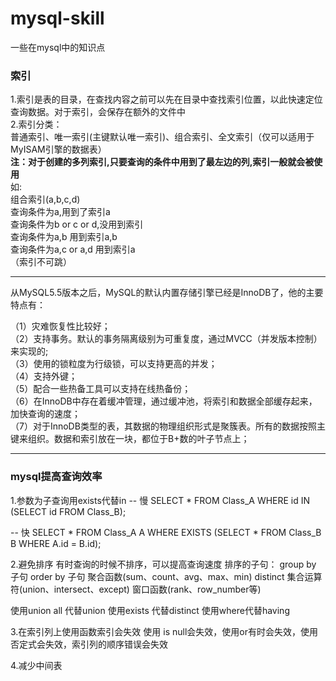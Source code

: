 # mysql-skill
一些在mysql中的知识点
<h3>索引</h3>
1.索引是表的目录，在查找内容之前可以先在目录中查找索引位置，以此快速定位查询数据。对于索引，会保存在额外的文件中<br>
2.索引分类：<br>
普通索引、唯一索引(主键默认唯一索引)、组合索引、全文索引（仅可以适用于MyISAM引擎的数据表） <br>
<b>注：对于创建的多列索引,只要查询的条件中用到了最左边的列,索引一般就会被使用</b><br>
如:<br>
组合索引(a,b,c,d)<br>
查询条件为a,用到了索引a<br>
查询条件为b or c or d,没用到索引<br>
查询条件为a,b 用到索引a,b<br>
查询条件为a,c or a,d 用到索引a<br>
（索引不可跳）<br>
<hr>
从MySQL5.5版本之后，MySQL的默认内置存储引擎已经是InnoDB了，他的主要特点有：<br>

（1）灾难恢复性比较好；<br>
（2）支持事务。默认的事务隔离级别为可重复度，通过MVCC（并发版本控制）来实现的;<br>
（3）使用的锁粒度为行级锁，可以支持更高的并发；<br>
（4）支持外键；<br>
（5）配合一些热备工具可以支持在线热备份；<br>
（6）在InnoDB中存在着缓冲管理，通过缓冲池，将索引和数据全部缓存起来，加快查询的速度；<br>
（7）对于InnoDB类型的表，其数据的物理组织形式是聚簇表。所有的数据按照主键来组织。数据和索引放在一块，都位于B+数的叶子节点上；<br>
<hr>
<h3>mysql提高查询效率</h3>
1.参数为子查询用exists代替in
  -- 慢
SELECT *
FROM Class_A
WHERE id IN (SELECT id
FROM Class_B);

-- 快
SELECT *
FROM Class_A A
WHERE EXISTS
(SELECT *
FROM Class_B B
WHERE A.id = B.id);

2.避免排序
有时查询的时候不排序，可以提高查询速度
排序的子句：
group by 子句
order by 子句
聚合函数(sum、count、avg、max、min)
distinct
集合运算符(union、intersect、except)
窗口函数(rank、row_number等)

使用union all 代替union
使用exists 代替distinct
使用where代替having

3.在索引列上使用函数索引会失效
使用 is null会失效，使用or有时会失效，使用否定式会失效，索引列的顺序错误会失效

4.减少中间表

